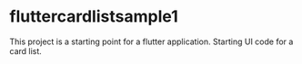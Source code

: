 # fluttercardlistsample1
This project is a starting point for a flutter application. Starting UI code for a card list.
